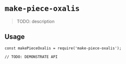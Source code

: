 # `make-piece-oxalis`

> TODO: description

## Usage

```
const makePieceOxalis = require('make-piece-oxalis');

// TODO: DEMONSTRATE API
```
